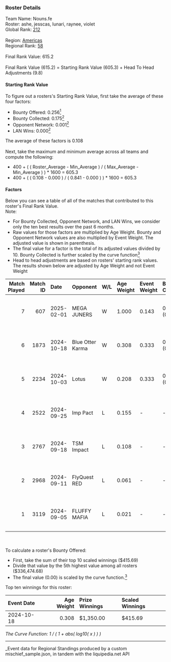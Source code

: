 ### Roster Details<br />
Team Name: Nouns.fe<br />
Roster: ashe, jesscas, lunari, raynee, violet<br />
Global Rank: [212](../../standings_global_2025_03_01.md)<br />
<br />
Region: [Americas]( ../../standings_americas_2025_03_01.md)<br />
Regional Rank: [58]( ../../standings_americas_2025_03_01.md)<br />
<br />
Final Rank Value:  615.2<br />
<br />
Final Rank Value (615.2) = Starting Rank Value (605.3) + Head To Head Adjustments (9.8)<br />

#### Starting Rank Value<br />
To figure out a rosters's Starting Rank Value, first take the average of these four factors:<br />
- Bounty Offered: 0.256[<sup>1</sup>](#table2)
- Bounty Collected: 0.175[<sup>2</sup>](#table1)
- Opponent Network: 0.001[<sup>2</sup>](#table1)
- LAN Wins: 0.000[<sup>2</sup>](#table1)

The average of these factors is 0.108<br />
<br />
Next, take the maximum and minimum average across all teams and compute the following:<br />
- 400 + ( ( Roster_Average - Min_Average ) / ( Max_Average - Min_Average ) ) * 1600 = 605.3
- 400 + ( ( 0.108 - 0.000 ) / ( 0.841 - 0.000 ) ) * 1600 = 605.3


#### Factors<br />
Below you can see a table of all of the matches that contributed to this roster's Final Rank Value.<br />
Note:<br />

- For Bounty Collected, Opponent Network, and LAN Wins, we consider only the ten best results over the past 6 months.
- Raw values for those factors are multiplied by Age Weight. Bounty and Opponent Network values are also multiplied by Event Weight. The adjusted value is shown in parenthesis.
- The final value for a factor is the total of its adjusted values divided by 10. Bounty Collected is further scaled by the curve function[<sup>3</sup>](#curveFunction)
- Head to head adjustments are based on rosters' starting rank values. The results shown below are adjusted by Age Weight and not Event Weight
<span id="table1"></span><br />


| Match Played | Match ID | Date       | Opponent         | W/L | Age Weight | Event Weight | Bounty Collected | Opponent Network | LAN Wins  | H2H Adj. | Roster                                   |
| -: | -: | :- | :- | :- | :- | :- | :- | :- | :- | -: | :- |
|            7 |      607 | 2025-02-01 | MEGA JUNERS      | W   | 1.000      | 0.143        | 0.000 (0.000)    | 0.060 (0.009)    | 0 (0.000) |     7.26 | ashe, jesscas, lunari, raynee, violet    |
|            6 |     1873 | 2024-10-18 | Blue Otter Karma | W   | 0.308      | 0.333        | 0.001 (0.000)    | 0.008 (0.001)    | 0 (0.000) |     4.67 | ashe, jesscas, katalyyst, lunari, raynee |
|            5 |     2234 | 2024-10-03 | Lotus            | W   | 0.208      | 0.333        | 0.001 (0.000)    | 0.004 (0.000)    | 0 (0.000) |     3.16 | ashe, jesscas, katalyyst, lunari, raynee |
|            4 |     2522 | 2024-09-25 | Imp Pact         | L   | 0.155      | -            | -                | -                | -         |    -2.39 | ashe, jesscas, katalyyst, lunari, raynee |
|            3 |     2767 | 2024-09-18 | TSM Impact       | L   | 0.108      | -            | -                | -                | -         |    -1.68 | ashe, jesscas, katalyyst, lunari, raynee |
|            2 |     2968 | 2024-09-11 | FlyQuest RED     | L   | 0.061      | -            | -                | -                | -         |    -0.88 | ashe, jesscas, katalyyst, lunari, raynee |
|            1 |     3119 | 2024-09-05 | FLUFFY MAFIA     | L   | 0.021      | -            | -                | -                | -         |    -0.33 | ashe, Chowdzz, jesscas, lunari, raynee   |

<br />
<span id="table2"></span><br />
To calculate a roster's Bounty Offered:<br />

- First, take the sum of their top 10 scaled winnings ($415.69)
- Divide that value by the 5th highest value among all rosters ($336,474.68)
- The final value (0.00) is scaled by the curve function.[<sup>3</sup>](#curveFunction)

Top ten winnings for this roster:<br />

| Event Date | Age Weight | Prize Winnings | Scaled Winnings |
| :- | -: | :- | :- |
| 2024-10-18 |      0.308 | $1,350.00      | $415.69         |


<span id="curveFunction"></span>_The Curve Function: 1 / ( 1 + abs( log10( x ) ) )_<br />

---
_Event data for Regional Standings produced by a custom mischief_sample.json, in tandem with the liquipedia.net API<br />
